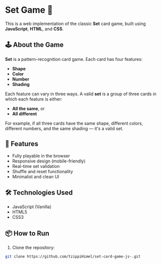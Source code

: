 # Set Game 🎴

This is a web implementation of the classic **Set** card game, built using **JavaScript**, **HTML**, and **CSS**.

## 🕹️ About the Game

**Set** is a pattern-recognition card game. Each card has four features:

* **Shape**
* **Color**
* **Number**
* **Shading**

Each feature can vary in three ways. A valid **set** is a group of three cards in which each feature is either:

* **All the same**, or
* **All different**

For example, if all three cards have the same shape, different colors, different numbers, and the same shading — it's a valid set.

## 🚀 Features

* Fully playable in the browser
* Responsive design (mobile-friendly)
* Real-time set validation
* Shuffle and reset functionality
* Minimalist and clean UI

## 🛠️ Technologies Used

* JavaScript (Vanilla)
* HTML5
* CSS3

## 📦 How to Run

1. Clone the repository:

```bash
git clone https://github.com/tzippiHimel/set-card-game-js-.git
```
